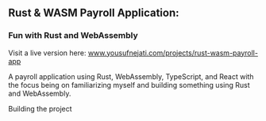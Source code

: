 ## Rust & WASM Payroll Application:
### Fun with Rust and WebAssembly

Visit a live version here: www.yousufnejati.com/projects/rust-wasm-payroll-app

A payroll application using Rust, WebAssembly, TypeScript, and React with the focus being on familiarizing myself and building something using Rust and WebAssembly.

Building the project